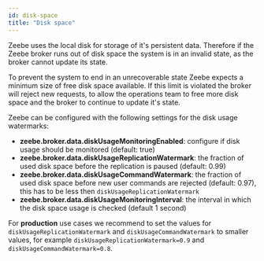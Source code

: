 ```yaml
---
id: disk-space
title: "Disk space"
---
```


Zeebe uses the local disk for storage of it's persistent data. Therefore if the Zeebe broker runs out of disk space the system is in an invalid state, as the broker cannot update its state.

To prevent the system to end in an unrecoverable state Zeebe expects a minimum size of free disk space available. If this limit is violated the broker will reject new
requests, to allow the operations team to free more disk space and the broker to continue to update it's state.

Zeebe can be configured with the following settings for the disk usage watermarks:

- **zeebe.broker.data.diskUsageMonitoringEnabled**: configure if disk usage should be monitored (default: true)
- **zeebe.broker.data.diskUsageReplicationWatermark**: the fraction of used disk space before the replication is paused (default: 0.99)
- **zeebe.broker.data.diskUsageCommandWatermark**: the fraction of used disk space before new user commands are rejected (default: 0.97), this has to be less then `diskUsageReplicationWatermark`
- **zeebe.broker.data.diskUsageMonitoringInterval**: the interval in which the disk space usage is checked (default 1 second)

For **production** use cases we recommend to set the values for `diskUsageReplicationWatermark` and `diskUsageCommandWatermark` to smaller values, for example `diskUsageReplicationWatermark=0.9` and `diskUsageCommandWatermark=0.8`.
